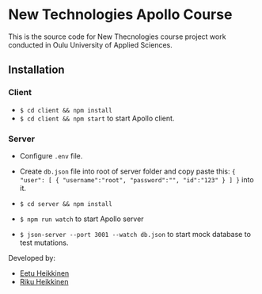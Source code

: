 # New Technologies Apollo Course

This is the source code for New Thecnologies course project work conducted in Oulu University of Applied Sciences.

## Installation

### Client

- `$ cd client && npm install`
- `$ cd client && npm start` to start Apollo client.

### Server

- Configure `.env` file.
- Create `db.json` file into root of server folder and copy paste this: 
`{
    "user":
        [
            {
                "username":"root",
                "password":"",
                "id":"123"
            }
        ]
}` into it.

- `$ cd server && npm install`

- `$ npm run watch` to start Apollo server
- `$ json-server --port 3001 --watch db.json` to start mock database to test mutations.

Developed by:

- [Eetu Heikkinen](https://github.com/eetuhei)
- [Riku Heikkinen](https://github.com/rikuhei)
